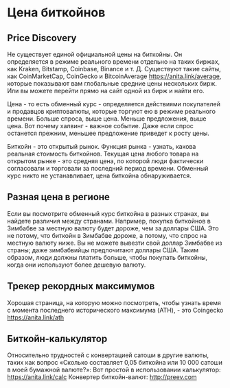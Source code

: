 # Цена биткойнов

## Price Discovery
Не существует единой официальной цены на биткойны. Он определяется в режиме реального времени отдельно на таких биржах, как Kraken, Bitstamp, Coinbase, Binance и т. Д. Существуют такие сайты, как CoinMarketCap, CoinGecko и BitcoinAverage https://anita.link/average, которые показывают вам глобальные средние цены нескольких бирж. Или вы можете перейти прямо на сайт одной из бирж и найти его.

Цена - то есть обменный курс - определяется действиями покупателей и продавцов криптовалюты, которые торгуют ею в режиме реального времени. Больше спроса, выше цена. Меньше предложения, выше цена. Вот почему халвинг - важное событие. Даже если спрос останется прежним, меньшее предложение приведет к росту цены.

Биткойн - это открытый рынок. Функция рынка - узнать, какова реальная стоимость биткойнов. Текущая цена любого товара на открытом рынке - это средняя цена, по которой люди фактически согласовали и торговали за последний период времени. Обменный курс никто не устанавливает, цена биткойна обнаруживается.

## Разная цена в регионе
Если вы посмотрите обменный курс биткойна в разных странах, вы найдете различия между странами. Например, покупка биткойнов в Зимбабве за местную валюту будет дороже, чем за доллары США. Это не потому, что биткойн в Зимбабве дороже, а потому, что спрос на местную валюту ниже. Вы не можете вывезти свой доллар Зимбабве из страны; даже зимбабвийцы предпочитают доллары США. Таким образом, люди должны платить больше, чтобы покупать биткойны, когда они используют более дешевую валюту.

## Трекер рекордных максимумов
Хорошая страница, на которую можно посмотреть, чтобы узнать время с момента последнего исторического максимума (ATH), - это Coingecko https://anita.link/ath

## Биткойн-калькулятор
Относительно трудностей с конвертацией сатоши в другие валюты, таких как вопрос «Сколько составляет 0,05 биткойна или 10 000 сатоши в моей бумажной валюте?»:
Вот простой в использовании калькулятор: https://anita.link/calc
Конвертер биткойн-валют: http://preev.com
